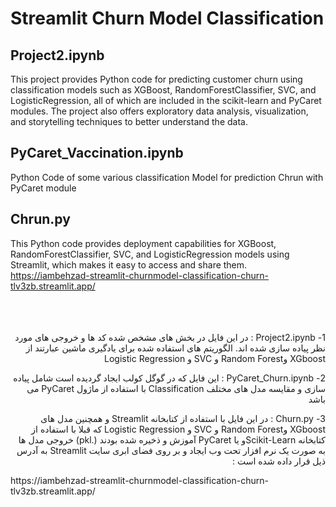 # Streamlit Churn Model Classification

## Project2.ipynb   
This project provides Python code for predicting customer churn using classification models such as XGBoost, RandomForestClassifier, SVC, and LogisticRegression, all of which are included in the scikit-learn and PyCaret modules. The project also offers exploratory data analysis, visualization, and storytelling techniques to better understand the data.
  
## PyCaret_Vaccination.ipynb   
Python Code of some various classification Model for prediction Chrun with PyCaret module  
  
## Chrun.py   
This Python code provides deployment capabilities for XGBoost, RandomForestClassifier, SVC, and LogisticRegression  models using Streamlit, which makes it easy to access and share them.
  https://iambehzad-streamlit-churnmodel-classification-churn-tlv3zb.streamlit.app/  
<br><br><br>
<p dir='rtl' align='right'>1-	Project2.ipynb : در این فایل در بخش های مشخص شده کد ها و خروجی های مورد نظر پیاده سازی شده اند.  الگوریتم های استفاده شده برای یادگیری ماشین عبارتند از XGboost وRandom Forest  و  SVC و  Logistic Regression
</p>
<p dir='rtl' align='right'>
2-	PyCaret_Churn.ipynb : این فایل که در گوگل کولب ایجاد گردیده است شامل پیاده سازی و مقایسه مدل های مختلف Classification  با استفاده از ماژول PyCaret می باشد 
</p>
<p dir='rtl' align='right'>
3-	Churn.py : در این فایل با استفاده از کتابخانه Streamlit  و همچنین مدل های XGboost وRandom Forest  و  SVC و  Logistic Regression  که قبلا با استفاده از کتابخانه Scikit-Learnو یا PyCaret آموزش و ذخیره شده بودند (.pkl) خروجی مدل ها به صورت یک نرم افزار تحت وب ایجاد و بر روی فضای ابری سایت Streamlit به آدرس ذیل قرار داده شده است :
</p>
https://iambehzad-streamlit-churnmodel-classification-churn-tlv3zb.streamlit.app/ 

